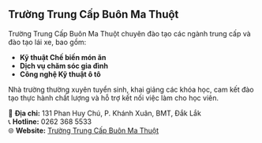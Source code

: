 ## Trường Trung Cấp Buôn Ma Thuột  

Trường Trung Cấp Buôn Ma Thuột chuyên đào tạo các ngành trung cấp và đào tạo lái xe, bao gồm:  
- **Kỹ thuật Chế biến món ăn**  
- **Dịch vụ chăm sóc gia đình**  
- **Công nghệ Kỹ thuật ô tô**  

Nhà trường thường xuyên tuyển sinh, khai giảng các khóa học, cam kết đào tạo thực hành chất lượng và hỗ trợ kết nối việc làm cho học viên.  

📍 **Địa chỉ:** 131 Phan Huy Chú, P. Khánh Xuân, BMT, Đắk Lắk  
📞 **Hotline:** 0262 368 5533  
🌐 **Website:** [Trường Trung Cấp Buôn Ma Thuột](#)  
